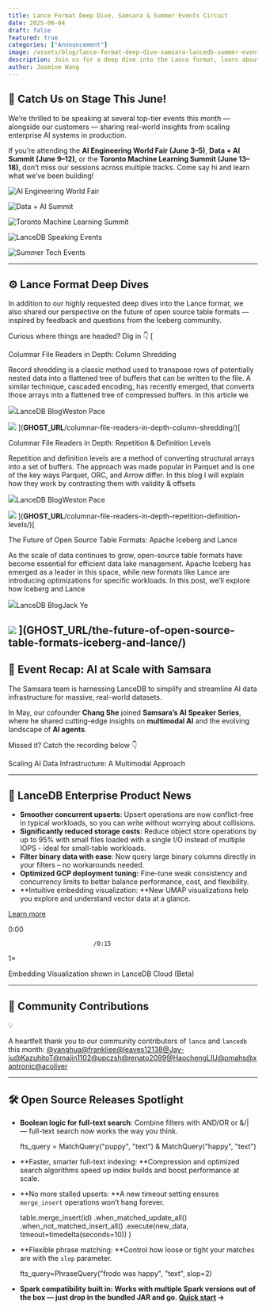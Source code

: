 ```yaml
---
title: Lance Format Deep Dive, Samsara & Summer Events Circuit
date: 2025-06-04
draft: false
featured: true
categories: ["Announcement"]
image: /assets/blog/lance-format-deep-dive-samsara-lancedb-summer-events-circuit.png
description: Join us for a deep dive into the Lance format, learn about our partnership with Samsara, and catch us at major summer tech events. Get expert insights on building scalable AI systems with LanceDB.
author: Jasmine Wang
---
```

## 🎤 Catch Us on Stage This June!

We’re thrilled to be speaking at several top-tier events this month — alongside our customers — sharing real-world insights from scaling enterprise AI systems in production.

If you’re attending the **AI Engineering World Fair (June 3–5)**, **Data + AI Summit (June 9–12)**, or the **Toronto Machine Learning Summit (June 13–18)**, don’t miss our sessions across multiple tracks. Come say hi and learn what we’ve been building!

![AI Engineering World Fair](/assets/blog/lance-format-deep-dive-samsara-lancedb-summer-events-circuit/ai-engineering-world-fair.png)

![Data + AI Summit](/assets/blog/lance-format-deep-dive-samsara-lancedb-summer-events-circuit/data-ai-summit.png)

![Toronto Machine Learning Summit](/assets/blog/lance-format-deep-dive-samsara-lancedb-summer-events-circuit/toronto-ml-summit.png)

![LanceDB Speaking Events](/assets/blog/lance-format-deep-dive-samsara-lancedb-summer-events-circuit/lancedb-speaking-events.png)

![Summer Tech Events](/assets/blog/lance-format-deep-dive-samsara-lancedb-summer-events-circuit/summer-tech-events.png)

---

## ⚙️ Lance Format Deep Dives

In addition to our highly requested deep dives into the Lance format, we also shared our perspective on the future of open source table formats — inspired by feedback and questions from the Iceberg community.

Curious where things are headed? Dig in 👇
[

Columnar File Readers in Depth: Column Shredding

Record shredding is a classic method used to transpose rows of potentially nested data into a flattened tree of buffers that can be written to the file. A similar technique, cascaded encoding, has recently emerged, that converts those arrays into a flattened tree of compressed buffers. In this article we

![](__GHOST_URL__/content/images/icon/lancedb-symbol--1--9.png)LanceDB BlogWeston Pace

![](__GHOST_URL__/content/images/thumbnail/0_0.jpeg)
](__GHOST_URL__/columnar-file-readers-in-depth-column-shredding/)[

Columnar File Readers in Depth: Repetition & Definition Levels

Repetition and definition levels are a method of converting structural arrays into a set of buffers. The approach was made popular in Parquet and is one of the key ways Parquet, ORC, and Arrow differ. In this blog I will explain how they work by contrasting them with validity & offsets

![](__GHOST_URL__/content/images/icon/lancedb-symbol--1--10.png)LanceDB BlogWeston Pace

![](__GHOST_URL__/content/images/thumbnail/A-knights-helmet-but-the-knight-s-face-is-a-black-void-with-the-word-NULL--cute-style.jpeg)
](__GHOST_URL__/columnar-file-readers-in-depth-repetition-definition-levels/)[

The Future of Open Source Table Formats: Apache Iceberg and Lance

As the scale of data continues to grow, open-source table formats have become essential for efficient data lake management. Apache Iceberg has emerged as a leader in this space, while new formats like Lance are introducing optimizations for specific workloads. In this post, we’ll explore how Iceberg and Lance

![](__GHOST_URL__/content/images/icon/lancedb-symbol--1--11.png)LanceDB BlogJack Ye

![](__GHOST_URL__/content/images/thumbnail/u2181395255_httpss.mj.runEZdJGapTysE_The_background_is_iceber_4f277ec6-a0ee-407d-8b54-69911e69694e_0--1--1-1-1.png)
](__GHOST_URL__/the-future-of-open-source-table-formats-iceberg-and-lance/)
---

## 🎥 Event Recap: AI at Scale with Samsara

The Samsara team is harnessing LanceDB to simplify and streamline AI data infrastructure for massive, real-world datasets.

In May, our cofounder **Chang She** joined **Samsara’s AI Speaker Series**, where he shared cutting-edge insights on **multimodal AI** and the evolving landscape of **AI agents**.

Missed it? Catch the recording below 👇

Scaling AI Data Infrastructure: A Multimodal Approach

---

## 🔐 LanceDB Enterprise Product News

- **Smoother concurrent upserts**: Upsert operations are now conflict-free in typical workloads, so you can write without worrying about collisions.
- **Significantly reduced storage costs**: Reduce object store operations by up to 95% with small files loaded with a single I/O instead of multiple IOPS - ideal for small-table workloads.
- **Filter binary data with ease**: Now query large binary columns directly in your filters – no workarounds needed.
- **Optimized GCP deployment tuning:** Fine-tune weak consistency and concurrency limits to better balance performance, cost, and flexibility.
- **Intuitive embedding visualization: **New UMAP visualizations help you explore and understand vector data at a glance.

[
                            Learn more
                        ](https://docs.lancedb.com/changelog/changelog)

0:00

                            /0:15
1×

Embedding Visualization shown in LanceDB Cloud (Beta)

---

## 👥 Community Contributions

💡

A heartfelt thank you to our community contributors of `lance` and `lancedb` this month: [@yanghua](https://github.com/yanghua)[@frankliee](https://github.com/frankliee)[@leaves12138](https://github.com/leaves12138)[@Jay-ju](https://github.com/Jay-ju)[@KazuhitoT](https://github.com/KazuhitoT)[@majin1102](https://github.com/majin1102)[@upczsh](https://github.com/upczsh)[@renato2099](https://github.com/renato2099)[@HaochengLIU](https://github.com/HaochengLIU)[@omahs](https://github.com/omahs)[@xaptronic](https://github.com/xaptronic)[@acoliver](https://github.com/acoliver)

---

## 🛠️ Open Source Releases Spotlight 

- **Boolean logic for full-text search**: Combine filters with AND/OR or &/| — full-text search now works the way you think.

    fts_query = MatchQuery("puppy", "text") & MatchQuery("happy", "text")

- **Faster, smarter full-text indexing: **Compression and optimized search algorithms speed up index builds and boost performance at scale.
- **No more stalled upserts: **A new timeout setting ensures `merge_insert` operations won’t hang forever.

    table.merge_insert(id)
            .when_matched_update_all()
            .when_not_matched_insert_all()
            .execute(new_data, timeout=timedelta(seconds=10))
        )

- **Flexible phrase matching: **Control how loose or tight your matches are with the `slop` parameter.

     fts_query=PhraseQuery("frodo was happy", "text", slop=2)

- **Spark compatibility built in: **Works with multiple Spark versions out of the box — just drop in the bundled JAR and go**. **[**Quick start**](https://github.com/lancedb/lance-spark/blob/main/README.md#quick-start)** →**
